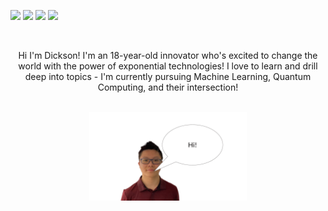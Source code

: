 [<img src="https://img.shields.io/badge/linkedin-%230077B5.svg?&style=for-the-badge&logo=linkedin&logoColor=white" />](https://www.linkedin.com/in/real-dickson-wu/) [<img src="https://img.shields.io/badge/twitter-%230077B5.svg?&style=for-the-badge&logo=twitter&logoColor=white&color=00acee" />](https://twitter.com/DicksonWu3) [<img src="https://img.shields.io/badge/portfolio-330F63?style=for-the-badge&logo=bitbucket&logoColor=white" />](https://tks.life/profile/dickson.wu#about) [<img src="https://img.shields.io/badge/medium-%2312100E.svg?&style=for-the-badge&logo=medium&logoColor=white" />](https://dickson-wu.medium.com/)

<br>

<p align="center">
Hi I'm Dickson! I'm an 18-year-old innovator who's excited to change the world with the power of exponential technologies! I love to learn and drill deep into topics - I'm currently pursuing Machine Learning, Quantum Computing, and their intersection!
  
</p>


<br>
<div align="center">
<a href="https://dicksonwu654.github.io/" target="_blank">
  <img src="introgif.gif" alt="Dickson Wu" width="50%"/>
</a>
</div>
